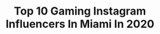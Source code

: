 ---
title: Top 10 Gaming Instagram Influencers In Miami In 2020
description: >-
  Find top gaming Instagram influencers in Miami in 2020. Most popular hashtags: #gaming #miami #nature #photographers.
platform: Instagram
profiles:
  - username: "timemachinegaming"
    fullname: >-
      Time Machine Gaming
    location: "United States"
    followers: 19761
    engagement: 652
    commentsToLikes: 0.030654
    id: ck13cd8f6zs780i19sv4mxk7n
    verified: false
    hashtags: "#tomorrowisinyourhands, #n64dd, #kakarot, #mar10"
  - username: "sports99official"
    fullname: >-
      Sports 99
    location: "United States"
    followers: 4293
    engagement: 626
    commentsToLikes: 0.045384
    id: ck5hfyvyk01jr0i11fp6xv6t5
    verified: false
    hashtags: "#jeezy, #cxmmunity, #repost, #sport99"
  - username: "super_buddha_"
    fullname: >-
      Artist
    location: "United States"
    followers: 77469
    engagement: 285
    commentsToLikes: 0.057622
    id: ck5pwjfxin3m60i112i1nn8y4
    verified: false
    hashtags: "#artbaselmiami, #exibition, #work, #euro"
  - username: "scootermagruder"
    fullname: >-
      Scooter Magruder | Sports Guy
    location: "United States"
    followers: 230348
    engagement: 809
    commentsToLikes: 0.021360
    id: ck1374e7m9pz80i19vcyvqg6l
    verified: true
    hashtags: "#nba, #orlandomagic, #nygiants, #flyeaglesfly"
  - username: "misss.official"
    fullname: >-
      救世主 Misssaiyah
    location: "United States"
    followers: 87206
    engagement: 165
    commentsToLikes: 0.017135
    id: ck8tabg6xr3o30j78volznr7b
    verified: false
    hashtags: "#playback, #releasedates, #bucketlistcheckoff, #newartistalert"
  - username: "zophiereviews"
    fullname: >-
      Zophie Reviews
    location: "United States"
    followers: 102850
    engagement: 276
    commentsToLikes: 0.024638
    id: ck6uc595ldlcf0j71dy19prv4
    verified: false
    hashtags: "#gamerwoman, #videos, #sauna, #socklover"
  - username: "beauty.and.the.beer"
    fullname: >-
      𝚂𝚊𝚛𝚊𝚑 | 𝙱𝚛𝚎𝚠𝚎𝚛 𝚘𝚗 𝚊 𝙱𝚛𝚎𝚊𝚔
    location: "United States"
    followers: 3085
    engagement: 1394
    commentsToLikes: 0.061754
    id: ck5zwg0sk62eb0i14mp51yj1l
    verified: false
    hashtags: "#hazyipa, #satan, #stretchypants, #taproom"
  - username: "noorin_shereef_fz"
    fullname: >-
      💝noorin shereef & familys 💝
    location: "United States"
    followers: 23969
    engagement: 473
    commentsToLikes: 0.012081
    id: ckapb0iwmy66x0i78djqhecw4
    verified: false
    hashtags: "#eidoutfit, #nature, #notes, #quotestoliveby"
  - username: "sha.lies"
    fullname: >-
      
    location: "United States"
    followers: 5658
    engagement: 604
    commentsToLikes: 0.069308
    id: ck6uc3mhwdb7l0j71akg98kvx
    verified: false
    hashtags: "#stylist, #lingerie, #life, #losangeles"
  - username: "nyc.dolly_"
    fullname: >-
      índíα❣️
    location: "United States"
    followers: 13540
    engagement: 462
    commentsToLikes: 0.051509
    id: ck5zwphzl6ji10i14eoddrkat
    verified: false
    hashtags: "#newyearsparty, #humor, #haha, #explore"
---
